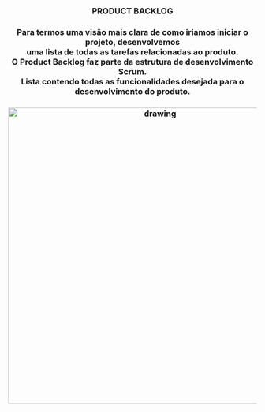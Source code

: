   <h3 align="center"> PRODUCT BACKLOG  </h3>

   <h3 align="center"> Para termos uma visão mais clara de como iriamos iniciar o projeto, desenvolvemos
  <br/>
  uma lista de todas as tarefas relacionadas ao produto.
  <br/>
  O Product Backlog faz parte da estrutura de desenvolvimento Scrum. 
  <br/>
   Lista contendo todas as funcionalidades desejada para o desenvolvimento do produto. 
  <br/> 
  
  </h3>
  
 
   <h3 align = "center">  <img src="https://user-images.githubusercontent.com/73767256/115166210-5101c900-a088-11eb-9064-126610d986e2.jpeg "   alt="drawing" width =600 </h3>
